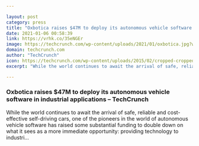 ```yaml
---

layout: post
category: press
title: "Oxbotica raises $47M to deploy its autonomous vehicle software in industrial applications"
date: 2021-01-06 00:58:39
link: https://vrhk.co/35eNGEr
image: https://techcrunch.com/wp-content/uploads/2021/01/oxbotica.jpg?w=600
domain: techcrunch.com
author: "TechCrunch"
icon: https://techcrunch.com/wp-content/uploads/2015/02/cropped-cropped-favicon-gradient.png?w=180
excerpt: "While the world continues to await the arrival of safe, reliable and cost-effective self-driving cars, one of the pioneers in the world of autonomous vehicle software has raised some substantial funding to double down on what it sees as a more immediate opportunity: providing technology to industri…"

---
```


### Oxbotica raises $47M to deploy its autonomous vehicle software in industrial applications – TechCrunch

While the world continues to await the arrival of safe, reliable and cost-effective self-driving cars, one of the pioneers in the world of autonomous vehicle software has raised some substantial funding to double down on what it sees as a more immediate opportunity: providing technology to industri…